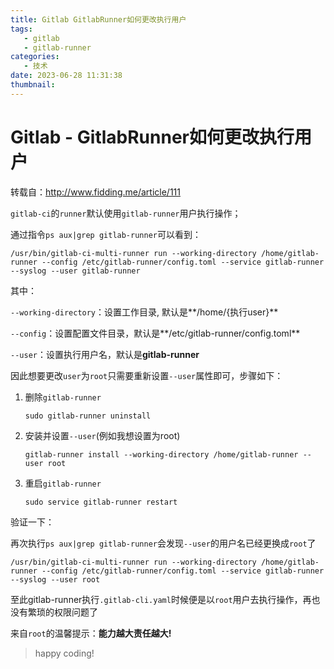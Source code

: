 ```yaml
---
title: Gitlab GitlabRunner如何更改执行用户
tags:
   - gitlab
   - gitlab-runner
categories:
   - 技术
date: 2023-06-28 11:31:38
thumbnail:
---
```

# Gitlab - GitlabRunner如何更改执行用户

转载自：http://www.fidding.me/article/111



`gitlab-ci`的`runner`默认使用`gitlab-runner`用户执行操作；

通过指令`ps aux|grep gitlab-runner`可以看到：

```shell
/usr/bin/gitlab-ci-multi-runner run --working-directory /home/gitlab-runner --config /etc/gitlab-runner/config.toml --service gitlab-runner --syslog --user gitlab-runner
```

其中：

`--working-directory`：设置工作目录, 默认是**/home/{执行user}**

`--config`：设置配置文件目录，默认是**/etc/gitlab-runner/config.toml**

`--user`：设置执行用户名，默认是**gitlab-runner**

因此想要更改`user`为`root`只需要重新设置`--user`属性即可，步骤如下：

1. 删除`gitlab-runner`

   ```shell
   sudo gitlab-runner uninstall
   ```

2. 安装并设置`--user`(例如我想设置为root)

   ```shell
   gitlab-runner install --working-directory /home/gitlab-runner --user root
   ```

3. 重启`gitlab-runner`

   ```shell
   sudo service gitlab-runner restart
   ```

验证一下：

再次执行`ps aux|grep gitlab-runner`会发现`--user`的用户名已经更换成`root`了

```shell
/usr/bin/gitlab-ci-multi-runner run --working-directory /home/gitlab-runner --config /etc/gitlab-runner/config.toml --service gitlab-runner --syslog --user root
```

至此gitlab-runner执行`.gitlab-cli.yaml`时候便是以`root`用户去执行操作，再也没有繁琐的权限问题了

来自`root`的温馨提示：**能力越大责任越大!**

> happy coding!
